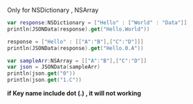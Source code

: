 Only for NSDictionary , NSArray

```swift
var response:NSDictionary = ["Hello" : ["World" : "Data"]]
println(JSONData(response).get("Hello.World"))

response = ["Hello" : [["A":"B"],["C":"D"]]]
println(JSONData(response).get("Hello.0.A"))

var sampleArr:NSArray = [["A":"B"],["C":"D"]]
var json = JSONData(sampleArr)
println(json.get("0"))
println(json.get("1.C"))

```

**if Key name include dot (.) , it will not working**